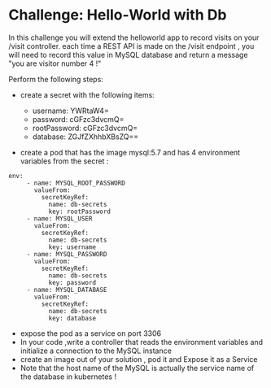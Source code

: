# Challenge: Hello-World with Db

In this challenge you will extend the helloworld app to record visits on your /visit controller.
each time a REST API is made on the /visit endpoint , you will need to record this value in MySQL database and return a message
"you are visitor number 4 !" 

Perform the following steps:

* create a secret with the following items:
    - username: YWRtaW4=
    - password: cGFzc3dvcmQ=
    - rootPassword: cGFzc3dvcmQ=
    - database: ZGJfZXhhbXBsZQ==

* create a pod that has the image mysql:5.7 and has 4 environment variables from the secret :
 ```
 env:
      - name: MYSQL_ROOT_PASSWORD
        valueFrom:
          secretKeyRef:
            name: db-secrets
            key: rootPassword
      - name: MYSQL_USER
        valueFrom:
          secretKeyRef:
            name: db-secrets
            key: username
      - name: MYSQL_PASSWORD
        valueFrom:
          secretKeyRef:
            name: db-secrets
            key: password
      - name: MYSQL_DATABASE
        valueFrom:
          secretKeyRef:
            name: db-secrets
            key: database
```

* expose the pod as a service on port 3306
* In your code ,write a controller that reads the environment variables and initialize a connection to the MySQL instance
* create an image out of your solution , pod it and Expose it as a Service 
* Note that the host name of the MySQL is actually the service name of the database in kubernetes !

